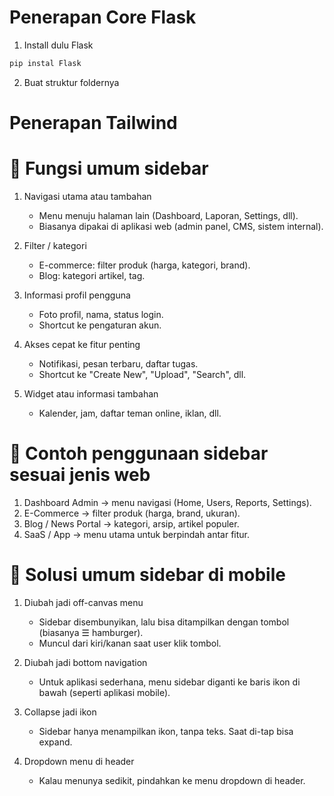# Penerapan Core Flask

1. Install dulu Flask
```bash
pip instal Flask
```

2. Buat struktur foldernya

# Penerapan Tailwind

# 🔹 Fungsi umum sidebar

1. Navigasi utama atau tambahan
    * Menu menuju halaman lain (Dashboard, Laporan, Settings, dll).
    * Biasanya dipakai di aplikasi web (admin panel, CMS, sistem internal).

2. Filter / kategori
    * E-commerce: filter produk (harga, kategori, brand).
    * Blog: kategori artikel, tag.

3. Informasi profil pengguna
    * Foto profil, nama, status login.
    * Shortcut ke pengaturan akun.

4. Akses cepat ke fitur penting
    * Notifikasi, pesan terbaru, daftar tugas.
    * Shortcut ke "Create New", "Upload", "Search", dll.

5. Widget atau informasi tambahan
    * Kalender, jam, daftar teman online, iklan, dll.


# 🔹 Contoh penggunaan sidebar sesuai jenis web

1. Dashboard Admin → menu navigasi (Home, Users, Reports, Settings).
2. E-Commerce → filter produk (harga, brand, ukuran).
3. Blog / News Portal → kategori, arsip, artikel populer.
4. SaaS / App → menu utama untuk berpindah antar fitur.


# 🔹 Solusi umum sidebar di mobile

1. Diubah jadi off-canvas menu
    * Sidebar disembunyikan, lalu bisa ditampilkan dengan tombol (biasanya ☰ hamburger).
    * Muncul dari kiri/kanan saat user klik tombol.

2. Diubah jadi bottom navigation
    * Untuk aplikasi sederhana, menu sidebar diganti ke baris ikon di bawah (seperti aplikasi mobile).

3. Collapse jadi ikon
    * Sidebar hanya menampilkan ikon, tanpa teks. Saat di-tap bisa expand.

4. Dropdown menu di header
    * Kalau menunya sedikit, pindahkan ke menu dropdown di header.